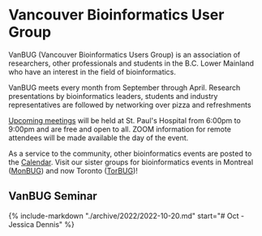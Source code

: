 # Vancouver Bioinformatics User Group

VanBUG (Vancouver Bioinformatics Users Group) is an association of researchers, other professionals and students in the B.C. Lower Mainland who have an interest in the field of bioinformatics.

VanBUG meets every month from September through April. Research presentations by bioinformatics leaders, students and industry representatives are followed by networking over pizza and refreshments

[Upcoming meetings](./schedule) will be held at St. Paul's Hospital from 6:00pm to 9:00pm and are free and open to all. ZOOM information for remote attendees will be made available the day of the event.

As a service to the community, other bioinformatics events are posted to the [Calendar](https://calendar.google.com/calendar/embed?src=vanbioinfo%40gmail.com&ctz=America%2FVancouver).
Visit our sister groups for bioinformatics events in Montreal ([MonBUG](https://www.monbug.ca/)) and now Toronto ([TorBUG](https://torbug.org/))!

## VanBUG Seminar

{%
   include-markdown "./archive/2022/2022-10-20.md"
   start="# Oct - Jessica Dennis"
%}
